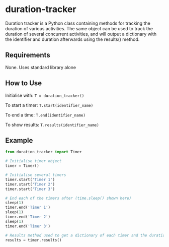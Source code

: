 # duration-tracker

Duration tracker is a Python class containing methods for tracking the duration of various activities. The same object can be used to track the duration of several concurrent activities, and will output a dictionary with the identifier and duration afterwards using the results() method.

## Requirements

None. Uses standard library alone

## How to Use

Initialise with: `T = duration_tracker()`

To start a timer: `T.start(identifier_name)`

To end a time: `T.end(identifier_name)`

To show results: `T.results(identifier_name)`

## Example

```python
from duration_tracker import Timer

# Initialise timer object
timer = Timer()

# Initialise several timers
timer.start('Timer 1')
timer.start('Timer 2')
timer.start('Timer 3')

# End each of the timers after (time.sleep() shown here)
sleep(1)
timer.end('Timer 1')
sleep(1)
timer.end('Timer 2')
sleep(1)
timer.end('Timer 3')

# Results method used to get a dictionary of each timer and the duration in seconds
results = timer.results()
``````

